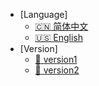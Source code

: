 * [Language]
    * [:cn: 简体中文](/)
    * [:us: English](/en-us/)
* [Version]
    * [:wrench: version1](/en-us/v1/)
    * [:wrench: version2](/en-us/v2/)